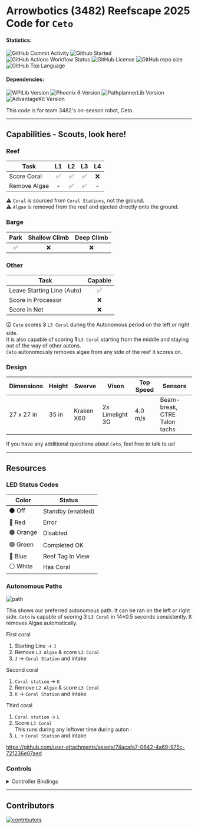 # Arrowbotics (3482) Reefscape 2025 Code for `Ceto`

#### Statistics:

![GitHub Commit Activity](https://img.shields.io/github/commit-activity/t/team-3482/Reefscape2025-Ceto?style=flat-square)
![Github Started](https://img.shields.io/github/created-at/team-3482/Reefscape2025-Ceto?style=flat-square&label=started)
![GitHub Actions Workflow Status](https://img.shields.io/github/actions/workflow/status/team-3482/Reefscape2025-Ceto/gradle.yml?style=flat-square)
![GitHub License](https://img.shields.io/github/license/team-3482/Reefscape2025-Ceto?style=flat-square)
![GitHub repo size](https://img.shields.io/github/repo-size/team-3482/Reefscape2025-Ceto?style=flat-square)
![GitHub Top Language](https://img.shields.io/github/languages/top/team-3482/Reefscape2025-Ceto?style=flat-square)

#### Dependencies:

![WPILib Version](https://img.shields.io/badge/dynamic/json?url=https%3A%2F%2Fraw.githubusercontent.com%2Fteam-3482%2FReefscape2025%2Fmain%2F.wpilib%2Fwpilib_preferences.json&query=%24.projectYear&style=flat-square&label=WPILib&color=%23AC2B37)
![Phoenix 6 Version](https://img.shields.io/badge/dynamic/json?url=https%3A%2F%2Fraw.githubusercontent.com%2Fteam-3482%2FReefscape2025%2Fmain%2Fvendordeps%2FPhoenix6-frc2025-latest.json&query=%24.version&style=flat-square&label=Phoenix%206&color=%2396C93D)
![PathplannerLib Version](https://img.shields.io/badge/dynamic/json?url=https%3A%2F%2Fraw.githubusercontent.com%2Fteam-3482%2FReefscape2025%2Fmain%2Fvendordeps%2FPathplannerLib.json&query=%24.version&style=flat-square&label=PathplannerLib&color=%233A51BB)
![AdvantageKit Version](https://img.shields.io/badge/dynamic/json?url=https%3A%2F%2Fraw.githubusercontent.com%2Fteam-3482%2FReefscape2025%2Frefs%2Fheads%2Fmain%2Fvendordeps%2FAdvantageKit.json&query=version&style=flat-square&label=AdvantageKit&color=%23fbc404)

This code is for team 3482's on-season robot, Ceto.

<hr>

## Capabilities - Scouts, look here!

### Reef

| Task         | L1 | L2 | L3 | L4 |
|--------------|:--:|:--:|:--:|:--:|
| Score Coral  | ✅ | ✅ | ✅ | ❌ |
| Remove Algae | -  | ✅ | ✅ | -  |

⚠️ `Coral` is sourced from `Coral Stations`, not the ground.<br>
⚠️ `Algae` is removed from the reef and ejected directly onto the ground.

### Barge

| Park | Shallow Climb | Deep Climb |
|:----:|:-------------:|:----------:|
|  ✅  |       ❌      |     ❌     |

### Other

| Task                       | Capable |
|----------------------------|:-------:|
| Leave Starting Line (Auto) |   ✅    |
| Score in Processor         |   ❌    |
| Score in Net               |   ❌    |


🛈 `Ceto` scores **3** `L3 Coral` during the Autonomous period on the left or right side.<br>
It is also capable of scoring **1** `L3 Coral` starting from the middle and staying out of the way of other autons.<br>
`Ceto` autonomously removes algae from any side of the reef it scores on.

### Design

|  Dimensions  | Height |   Swerve   |      Vison      | Top Speed |           Sensors            |
|--------------|--------|------------|-----------------|-----------| -----------------------------|
| 27 x 27 in   | 35 in  | Kraken X60 | 2x Limelight 3G | 4.0 m/s   | Beam-break, CTRE Talon tachs |

If you have any additional questions about `Ceto`, feel free to talk to us!

<hr>

## Resources

### LED Status Codes

| Color     | Status            |
|-----------|-------------------|
| ⚫ Off    | Standby (enabled) |
| 🔴 Red    | Error             |
| 🟠 Orange | Disabled          |
| 🟢 Green  | Completed OK      |
| 🔵 Blue   | Reef Tag In View  |
| ⚪ White  | Has Coral         |

### Autonomous Paths

![path](https://github.com/user-attachments/assets/8024ac9d-7fda-443e-8e0b-239d16ffaa52)

This shows our preferred autonomous path. It can be ran on the left or right side.
`Ceto` is capable of scoring 3 `L3 Coral` in 14±0.5 seconds consistently. It removes Algae automatically.

First coral
1. Starting Line -> `J`
2. Remove `L3 Algae` & score `L3 Coral`
3. `J` -> `Coral Station` and intake

Second coral
1. `Coral station` -> `K`
2. Remove `L2 Algae` & score `L3 Coral`
3. `K` -> `Coral Station` and intake

Third coral
1. `Coral station` -> `L`
2. Score `L3 Coral`<br>
This runs during any leftover time during auton : 
3. `L` -> `Coral Station` and intake

https://github.com/user-attachments/assets/74acafa7-0642-4a69-975c-721236e07aed

### Controls

<details>
  <summary>Controller Bindings</summary>
  <img src="https://docs.google.com/drawings/d/e/2PACX-1vSC9Kgz5UuIplrKstMqQF4jVtzlN4xEv1x5urSxMqhfPQsvJs29qJOLpVRK4puhl9MaWH_dZFEPxZpH/pub?w=1440&h=1440" width="720" alt="controller bindings"/>
</details>

<hr>

## Contributors

<a href="https://github.com/team-3482/Reefscape2025-Ceto/graphs/contributors">
  <img src="https://contrib.rocks/image?repo=team-3482/Reefscape2025-Ceto" alt="contributors"/>
</a>
